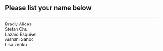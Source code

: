 ## Please list your name below
--------------------------------------------------------------------------------------------------------------------------------------
Bradly Alicea\
Stefan Chu\
Lazaro Esquivel\
Aishani Sahoo\
Lisa Zenku
